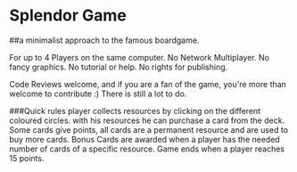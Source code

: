 # Splendor Game

##a minimalist approach to the famous boardgame.

For up to 4 Players on the same computer. 
No Network Multiplayer.
No fancy graphics. 
No tutorial or help.
No rights for publishing.

Code Reviews welcome, and if you are a fan of the game, you're more than welcome to contribute :) There is still a lot to do. 

###Quick rules
player collects resources by clicking on the different coloured circles. 
with his resources he can purchase a card from the deck. 
Some cards give points, all cards are a permanent resource and are used to buy more cards. 
Bonus Cards are awarded when a player has the needed number of cards of a specific resource. 
Game ends when a player reaches 15 points. 




